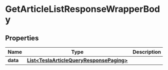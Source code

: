 

# GetArticleListResponseWrapperBody


## Properties

Name | Type | Description | Notes
------------ | ------------- | ------------- | -------------
**data** | [**List&lt;TeslaArticleQueryResponsePaging&gt;**](TeslaArticleQueryResponsePaging.md) |  |  [optional]



